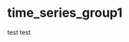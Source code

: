 # time_series_group1

test
test

<!--stackedit_data:
eyJoaXN0b3J5IjpbLTE5MzE2OTY2OTYsLTEwMTkwOTkyODhdfQ
==
-->
